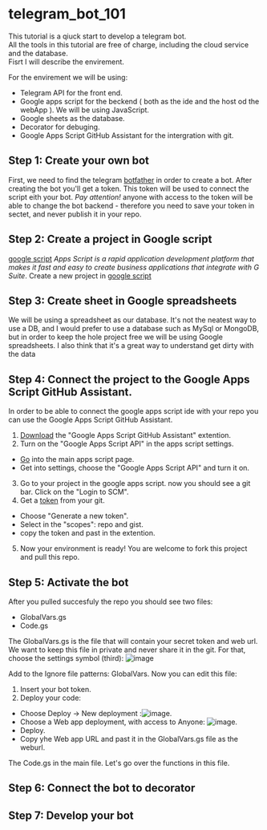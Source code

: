 # telegram_bot_101

This tutorial is a qiuck start to develop a telegram bot.  
All the tools in this tutorial are free of charge, including the cloud service and the database.  
Fisrt I will describe the envirement.

For the envirement we will be using:  
- Telegram API for the front end.
- Google apps script for the beckend ( both as the ide and the host od the webApp ). We will be using JavaScript.
- Google sheets as the database.
- Decorator for debuging.
- Google Apps Script GitHub Assistant for the intergration with git.

## Step 1: Create your own bot
First, we need to find the telegram [botfather](https://t.me/BotFather) in order to create a bot.
After creating the bot you'll get a token. This token will be used to connect the script eith your bot.
*Pay attention!* anyone with access to the token will be able to change the bot backend - therefore you need to save your token in sectet, and never publish it in your repo.

## Step 2: Create a project in Google script
[google script](https://script.google.com/) *Apps Script is a rapid application development platform that makes it fast and easy to create business applications that integrate with G Suite*.
Create a new project in [google script](https://script.google.com/)

## Step 3: Create sheet in Google spreadsheets
We will be using a spreadsheet as our database.
It's not the neatest way to use a DB, and I would prefer to use a database such as MySql or MongoDB, 
but in order to keep the hole project free we will be using Google spreadsheets.
I also think that it's a great way to understand get dirty with the data 

## Step 4: Connect the project to the Google Apps Script GitHub Assistant.
In order to be able to connect the google apps script ide with your repo you can use the Google Apps Script GitHub Assistant.
1. [Download](https://chrome.google.com/webstore/detail/google-apps-script-github/lfjcgcmkmjjlieihflfhjopckgpelofo?hl=en) the "Google Apps Script GitHub Assistant" extention.
2. Turn on the "Google Apps Script API" in the apps script settings.
  - [Go](https://script.google.com/) into the main apps script page.
  - Get into settings, choose the "Google Apps Script API" and turn it on.
3. Go to your project in the google apps script. now you should see a git bar. Click on the "Login to SCM".
4. Get a [token](https://github.com/settings/tokens) from your git.
  - Choose "Generate a new token".
  - Select in the "scopes": repo and gist.
  - copy the token and past in the extention.
5. Now your environment is ready! You are welcome to fork this project and pull this repo.

## Step 5: Activate the bot
After you pulled succesfuly the repo you should see two files:
  - GlobalVars.gs
  - Code.gs


The GlobalVars.gs is the file that will contain your secret token and web url. 
We want to keep this file in private and never share it in the git.
For that, choose the settings symbol (third): 
![image](https://user-images.githubusercontent.com/49562866/139410034-2a69c1a4-ea0e-4ddf-9e86-0d919efded97.png)

Add to the Ignore file patterns: GlobalVars.
Now you can edit this file:
1. Insert your bot token.
2. Deploy your code:
  - Choose Deploy -> New deployment :![image](https://user-images.githubusercontent.com/49562866/139410379-cb97879c-96ce-47c3-b075-fbe345aaf319.png).
  - Choose a Web app deployment, with access to Anyone: ![image](https://user-images.githubusercontent.com/49562866/139410634-a5f09ad6-924d-4fff-be08-ceac54e556c0.png).
  - Deploy.
  - Copy yhe Web app URL and past it in the GlobalVars.gs file as the weburl.

The Code.gs in the main file.
Let's go over the functions in this file.



## Step 6: Connect the bot to decorator

## Step 7: Develop your bot

